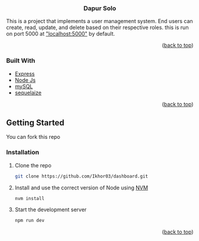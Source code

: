 <h3 align="center">Dapur Solo</h3>

<!-- ABOUT THE PROJECT -->

This is a project that implements a user management system. End users can create, read, update, and delete based on their respective roles. this is run on port 5000 at ["localhost:5000"](http://127.0.0.1:5000) by default.

<p align="right">(<a href="#readme-top">back to top</a>)</p>

### Built With

* [Express](https://expressjs.com/)
* [Node Js](https://nodejs.org/en)
* [mySQL](https://www.mysql.com/)
* [sequelaize](https://sequelize.org/)

<p align="right">(<a href="#readme-top">back to top</a>)</p>

<!-- GETTING STARTED -->
## Getting Started

You can fork this repo

### Installation

1. Clone the repo
   ```sh
   git clone https://github.com/Ikhor03/dashboard.git
   ```
2. Install and use the correct version of Node using [NVM](https://github.com/nvm-sh/nvm)
   ```sh
   nvm install
   ```
3. Start the development server

   ```sh
   npm run dev
   ```

<p align="right">(<a href="#readme-top">back to top</a>)</p>
